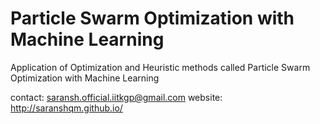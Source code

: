 # Particle Swarm Optimization with Machine Learning
 Application of Optimization and Heuristic methods called Particle Swarm Optimization with Machine Learning
 
 contact: saransh.official.iitkgp@gmail.com
 website: http://saranshqm.github.io/
